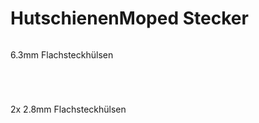 # HutschienenMoped Stecker

```{image} https://user-images.githubusercontent.com/69573151/131330812-b4942f7e-a731-4321-9e51-265eb43abbad.jpg
```

6.3mm Flachsteckhülsen

```{image} https://user-images.githubusercontent.com/69573151/131330809-b7043bb2-fcd6-4867-a0a5-d52e81da76a4.jpg
```

```{image} https://user-images.githubusercontent.com/69573151/131330810-7f8057b1-0ae5-4497-8c75-95dd7f46063d.jpg
```

```{image} https://user-images.githubusercontent.com/69573151/131330811-2f7aac87-ee6a-43b9-9b88-493c8a4dabf7.jpg
```

```{image} https://user-images.githubusercontent.com/69573151/131330813-dfbfb0aa-dbbf-4bfe-945a-b828850712d3.jpg
```

2x 2.8mm Flachsteckhülsen

```{image} https://user-images.githubusercontent.com/69573151/151920214-33806be9-d9f2-4f7b-bdd2-fc75bbbe0617.jpg
```

```{image} https://user-images.githubusercontent.com/69573151/151920219-a69512cb-bf9c-440f-978b-fcc0e3738edd.jpg
```

```{image} https://user-images.githubusercontent.com/69573151/151920231-29b82169-1637-42f6-aa9f-4a7a84869eb5.jpg
```

```{image} https://user-images.githubusercontent.com/69573151/151920400-3f64befd-fb6f-40c0-babf-7adbad799925.png
```
